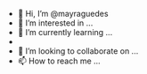 - 👋 Hi, I’m @mayraguedes
- 👀 I’m interested in ...
- 🌱 I’m currently learning ...
- 
- 💞️ I’m looking to collaborate on ...
- 📫 How to reach me ...

<!---
mayraguedes/mayraguedes is a ✨ special ✨ repository because its `README.md` (this file) appears on your GitHub profile.
You can click the Preview link to take a look at your changes.
--->
